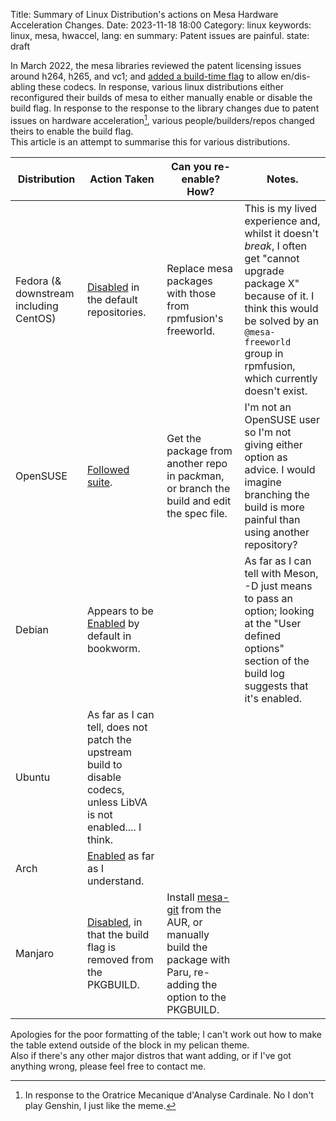 Title: Summary of Linux Distribution's actions on Mesa Hardware Acceleration Changes.
Date: 2023-11-18 18:00
Category: linux
keywords: linux, mesa, hwaccel,
lang: en
summary: Patent issues are painful.
state: draft

In March 2022, the mesa libraries reviewed the patent licensing issues around h264, h265, and vc1; and [added a build-time flag](https://gitlab.freedesktop.org/mesa/mesa/-/merge_requests/15258/diffs) to allow en/dis-abling these codecs. In response, various linux distributions either reconfigured their builds of mesa to either manually enable or disable the build flag. In response to the response to the library changes due to patent issues on hardware acceleration[^1], various people/builders/repos changed theirs to enable the build flag.  
This article is an attempt to summarise this for various distributions.  

| Distribution | Action Taken | Can you re-enable? How? | Notes. |
|---|---|---|---|
| Fedora (& downstream including CentOS) | [Disabled](https://src.fedoraproject.org/rpms/mesa/c/94ef544b3f2125912dfbff4c6ef373fe49806b52?branch=rawhide) in the default repositories. | Replace mesa packages with those from rpmfusion's freeworld. | This is my lived experience and, whilst it doesn't *break*, I often get "cannot upgrade package X" because of it. I think this would be solved by an `@mesa-freeworld` group in rpmfusion, which currently doesn't exist. |
| OpenSUSE | [Followed suite](https://build.opensuse.org/request/show/1006922). | Get the package from another repo in pac*k*man, or branch the build and edit the spec file. | I'm not an OpenSUSE user so I'm not giving either option as advice. I would imagine branching the build is more painful than using another repository? |
| Debian | Appears to be [Enabled](https://buildd.debian.org/status/fetch.php?pkg=mesa&arch=amd64&ver=22.3.6-1%2Bdeb12u1&stamp=1679519132&raw=0) by default in bookworm. |  | As far as I can tell with Meson, -D just means to pass an option; looking at the "User defined options" section of the build log suggests that it's enabled. |
| Ubuntu | As far as I can tell, does not patch the upstream build to disable codecs, unless LibVA is not enabled.... I think. |  |  |
| Arch | [Enabled](https://gitlab.archlinux.org/archlinux/packaging/packages/mesa/-/blob/main/PKGBUILD?ref_type=heads) as far as I understand. |  |  |
| Manjaro | [Disabled](https://gitlab.manjaro.org/packages/extra/mesa/-/blob/master/PKGBUILD), in that the build flag is removed from the PKGBUILD. | Install [mesa-git](https://aur.archlinux.org/packages/mesa-git) from the AUR, or manually build the package with Paru, re-adding the option to the PKGBUILD. |  |

Apologies for the poor formatting of the table; I can't work out how to make the table extend outside of the block in my pelican theme.  
Also if there's any other major distros that want adding, or if I've got anything wrong, please feel free to contact me.


[^1]: In response to the Oratrice Mecanique d'Analyse Cardinale. No I don't play Genshin, I just like the meme.